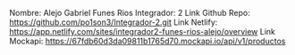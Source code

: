 Nombre: Alejo Gabriel Funes Rios
Integrador: 2
Link Github Repo: https://github.com/po1son3/Integrador-2.git
Link Netlify: https://app.netlify.com/sites/integrador2-funes-rios-alejo/overview
Link Mockapi: https://67fdb60d3da09811b1765d70.mockapi.io/api/v1/productos

